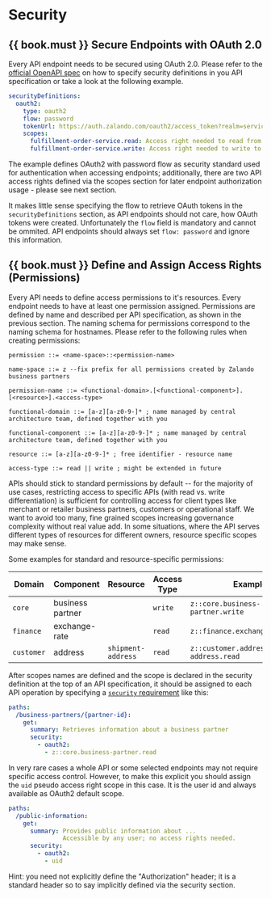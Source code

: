 # Security

## {{ book.must }} Secure Endpoints with OAuth 2.0

Every API endpoint needs to be secured using OAuth 2.0. Please refer to the 
[official OpenAPI spec](https://github.com/OAI/OpenAPI-Specification/blob/master/versions/2.0.md#security-definitions-object)
on how to specify security definitions in you API specification or take a look at the following example.

```yaml
securityDefinitions:
  oauth2:
    type: oauth2
    flow: password
    tokenUrl: https://auth.zalando.com/oauth2/access_token?realm=services
    scopes:
      fulfillment-order-service.read: Access right needed to read from the fulfillment order service.
      fulfillment-order-service.write: Access right needed to write to the fulfillment order service.      
```

The example defines OAuth2 with password flow as security standard used for authentication when accessing endpoints; additionally, there are two API access rights defined via the scopes section for later endpoint authorization usage - please see next section.

It makes little sense specifying the flow to retrieve OAuth tokens in the `securityDefinitions` section, as API endpoints should not care, how OAuth tokens were created. Unfortunately the `flow` field is mandatory and cannot be ommited. API endpoints should always set `flow: password` and ignore this information.

## {{ book.must }} Define and Assign Access Rights (Permissions)

Every API needs to define access permissions to it's resources. Every endpoint needs to have at least one permission assigned. Permissions are defined by name and described per API specification, as shown in the previous section.
The naming schema for permissions correspond to the naming schema for hostnames. Please refer to the following rules when creating permissions:

```
permission ::= <name-space>::<permission-name>

name-space ::= z --fix prefix for all permissions created by Zalando business partners

permission-name ::= <functional-domain>.[<functional-component>].[<resource>].<access-type>

functional-domain ::= [a-z][a-z0-9-]* ; name managed by central architecture team, defined together with you

functional-component ::= [a-z][a-z0-9-]* ; name managed by central architecture team, defined together with you

resource ::= [a-z][a-z0-9-]* ; free identifier - resource name

access-type ::= read || write ; might be extended in future
```

APIs should stick to standard permissions by default -- for the majority of use cases, restricting access to specific APIs (with read vs. write differentiation) is sufficient for controlling access for client types like merchant or retailer business partners, customers or operational staff. We want to avoid too many, fine grained scopes increasing governance complexity without real value add. In some situations, where the API serves different types of resources for different owners, resource specific scopes may make sense.

Some examples for standard and resource-specific permissions:

| Domain              | Component        | Resource           | Access Type | Example                                     |
|---------------------|------------------|--------------------|-------------|---------------------------------------------|
| `core`              | business partner |                    | `write`     | `z::core.business-partner.write`            |
| `finance`           | exchange-rate    |                    | `read`      | `z::finance.exchange-rate.read`             |
| `customer`          | address          | `shipment-address` | `read`      | `z::customer.address.shipment-address.read` |

After scopes names are defined and the scope is declared in the security definition at the top of an API specification, it should be assigned to each API operation by specifying a [`security` requirement](https://github.com/OAI/OpenAPI-Specification/blob/master/versions/2.0.md#securityRequirementObject) like this:

```yaml
paths:
  /business-partners/{partner-id}:
    get:
      summary: Retrieves information about a business partner
      security:
        - oauth2:
          - z::core.business-partner.read
```

In very rare cases a whole API or some selected endpoints may not require specific access control. However, to make this explicit you should assign the `uid` pseudo access right scope in this case. It is the user id and always available as OAuth2 default scope. 

```yaml
paths:
  /public-information:
    get:
      summary: Provides public information about ... 
               Accessible by any user; no access rights needed. 
      security:
        - oauth2:
          - uid
```

Hint: you need not explicitly define the "Authorization" header; it is a standard header so to say implicitly defined via the security section.



